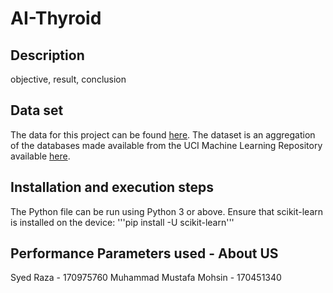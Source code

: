 # AI-Thyroid

## Description
objective, result, conclusion

## Data set
The data for this project can be found [here](https://www.kaggle.com/datasets/emmanuelfwerr/thyroid-disease-data?resource=download). The dataset is an aggregation of the databases made available from the UCI Machine Learning Repository available [here](https://archive.ics.uci.edu/ml/datasets/thyroid+disease). 

## Installation and execution steps

The Python file can be run using Python 3 or above. Ensure that scikit-learn is installed on the device:
'''pip install -U scikit-learn'''

## Performance Parameters used - About US
Syed Raza - 170975760
Muhammad Mustafa Mohsin - 170451340
